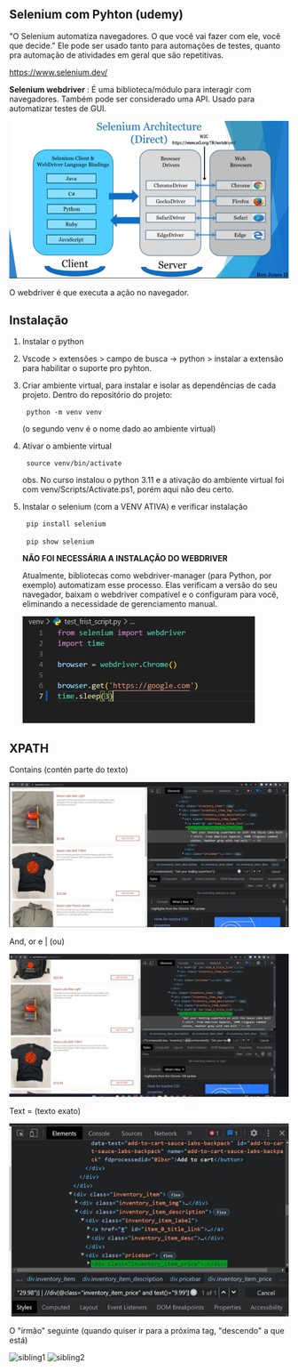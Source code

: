## Selenium com Pyhton (udemy)

"O Selenium automatiza navegadores. O que você vai fazer com ele, você que decide." 
Ele pode ser usado tanto para automações de testes, quanto pra automação de atividades em geral que são repetitivas. 

https://www.selenium.dev/ 

**Selenium webdriver** : 
É uma biblioteca/módulo para interagir com navegadores. Também pode ser considerado uma API.
Usado para automatizar testes de GUI.

![webdriver](/imagens/webdriver.png)

O webdriver é que executa a ação no navegador.

## Instalação 

1. Instalar o python

2. Vscode > extensões > campo de busca -> python > instalar a extensão para habilitar o suporte pro pyhton.

3. Criar ambiente virtual, para instalar e isolar as dependências de cada projeto. Dentro do repositório do projeto:

        python -m venv venv

    (o segundo venv é o nome dado ao ambiente virtual)

4. Ativar o ambiente virtual

        source venv/bin/activate

    obs. No curso instalou o python 3.11 e a ativação do ambiente virtual foi com venv/Scripts/Activate.ps1, porém aqui não deu certo.

5. Instalar o selenium (com a VENV ATIVA) e verificar instalação

        pip install selenium

        pip show selenium

    
    **NÃO FOI NECESSÁRIA A INSTALAÇÃO DO WEBDRIVER**

    Atualmente, bibliotecas como webdriver-manager (para Python, por exemplo) automatizam esse processo. Elas verificam a versão do seu navegador, baixam o webdriver compatível e o configuram para você, eliminando a necessidade de gerenciamento manual.

    ![primeiro_teste](/imagens/primeiro_teste.png)


## XPATH

Contains (contén parte do texto)

![contains](/imagens/contains.png)

And, or e | (ou)

![and](/imagens/and.png)

Text = (texto exato)

![text=](/imagens/text=.png)

O "irmão" seguinte (quando quiser ir para a próxima tag, "descendo" a que está)

![sibling1](sibling1.png)
![sibling2](sibling2.png)
